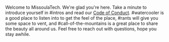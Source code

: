 Welcome to MissoulaTech.  We're glad you're here.  Take a minute to introduce yourself in #intros and read our [Code of Conduct](https://github.com/missoulatech/documents-and-resources/blob/master/CODE_OF_CONDUCT.md).  #watercooler is a good place to listen into to get the feel of the place, #rants will give you some space to vent, and #call-of-the-mountains is a great place to share the beauty all around us.  Feel free to reach out with questions, hope you stay awhile. 
